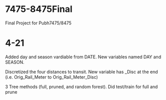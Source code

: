 # 7475-8475Final
Final Project for Pubh7475/8475


# 4-21

Added day and season vardiable from DATE. New variables named DAY and SEASON. 

Discretized the four distances to transit. New variable has _Disc at the end (i.e. Orig_Rail_Meter to Orig_Rail_Meter_Disc)

3 Tree methods (full, pruned, and random forest). Did test/train for full and prune
